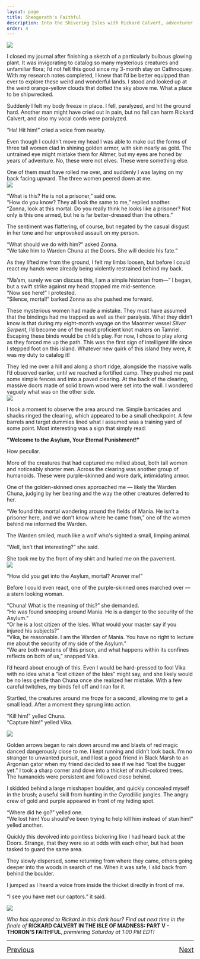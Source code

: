```yaml
---
layout: page
title: Sheogorath's Faithful
description: Into the Shivering Isles with Rickard Calvert, adventurer extraordinaire!
order: 4
---
```

![](https://staticdelivery.nexusmods.com/images/1704/61720101-1667064520.png)

I closed my journal after finishing a sketch of a particularly bulbous glowing plant. It was invigorating to catalog so many mysterious creatures and unfamiliar flora; I’d not felt this good since my 3-month stay on Cathnoquey. With my research notes completed, I knew that I’d be better equipped than ever to explore these weird and wonderful lands. I stood and looked up at the weird orange-yellow clouds that dotted the sky above me. What a place to be shipwrecked.
<!--more-->
Suddenly I felt my body freeze in place. I fell, paralyzed, and hit the ground hard. Another man might have cried out in pain, but no fall can harm Rickard Calvert, and also my vocal cords were paralyzed.

“Ha! Hit him!” cried a voice from nearby.

Even though I couldn’t move my head I was able to make out the forms of three tall women clad in shining golden armor, with skin nearly as gold. The untrained eye might mistake them for Altmer, but my eyes are honed by years of adventure. No, these were not elves. These were something else.

One of them must have rolled me over, and suddenly I was laying on my back facing upward. The three women peered down at me.  
![](https://raw.githubusercontent.com/TateTaylorOH/TateTaylorOH/main/assets/images/ECSS/SheogorathsFaithful01.png)

“What is this? He is not a prisoner,” said one.  
“How do you know? They all look the same to me,” replied another.  
“Zonna, look at this mortal. Do you really think he looks like a prisoner? Not only is this one armed, but he is far better-dressed than the others.”  

The sentiment was flattering, of course, but negated by the casual disgust in her tone and her unprovoked assault on my person.

“What should we do with him?” asked Zonna.  
“We take him to Warden Chuna at the Doors. She will decide his fate.”

As they lifted me from the ground, I felt my limbs loosen, but before I could react my hands were already being violently restrained behind my back.

“Ma’am, surely we can discuss this, I am a simple historian from—” I began, but a swift strike against my head stopped me mid-sentence.  
“Now see here!” I protested.  
“Silence, mortal!” barked Zonna as she pushed me forward.

These mysterious women had made a mistake. They must have assumed that the bindings had me trapped as well as their paralysis. What they didn’t know is that during my eight-month voyage on the Maormer vessel *Silver Serpent*, I’d become one of the most proficient knot makers on Tamriel. Escaping these binds would be child’s play. For now, I chose to play along as they forced me up the path. This was the first sign of intelligent life since I stepped foot on this island. Whatever new quirk of this island they were, it was my duty to catalog it!

They led me over a hill and along a short ridge, alongside the massive walls I’d observed earlier, until we reached a fortified camp. They pushed me past some simple fences and into a paved clearing. At the back of the clearing, massive doors made of solid brown wood were set into the wall. I wondered vaguely what was on the other side.  
![](https://raw.githubusercontent.com/TateTaylorOH/TateTaylorOH/main/assets/images/ECSS/SheogorathsFaithful02.png)

I took a moment to observe the area around me. Simple barricades and shacks ringed the clearing, which appeared to be a small checkpoint. A few barrels and target dummies lined what I assumed was a training yard of some point. Most interesting was a sign that simply read:

**"Welcome to the Asylum, Your Eternal Punishment!"**

How peculiar.

More of the creatures that had captured me milled about, both tall women and noticeably shorter men. Across the clearing was another group of humanoids. These were purple-skinned and wore dark, intimidating armor.

One of the golden-skinned ones approached me — likely the Warden Chuna, judging by her bearing and the way the other creatures deferred to her.

“We found this mortal wandering around the fields of Mania. He isn’t a prisoner here, and we don’t know where he came from,” one of the women behind me informed the Warden.

The Warden smiled, much like a wolf who's sighted a small, limping animal.

“Well, isn’t that interesting?” she said.

She took me by the front of my shirt and hurled me on the pavement.  
![](https://raw.githubusercontent.com/TateTaylorOH/TateTaylorOH/main/assets/images/ECSS/SheogorathsFaithful03.png)

“How did you get into the Asylum, mortal? Answer me!”

Before I could even react, one of the purple-skinned ones marched over — a stern looking woman.

“Chuna! What is the meaning of this?” she demanded.  
“He was found snooping around Mania. He is a danger to the security of the Asylum.”  
“Or he is a lost citizen of the Isles. What would your master say if you injured his subjects?”  
“Vika, be reasonable. I am the Warden of Mania. You have no right to lecture me about the security of my side of the Asylum.”  
“We are both wardens of this prison, and what happens within its confines reflects on both of us,” snapped Vika.

I’d heard about enough of this. Even I would be hard-pressed to fool Vika with no idea what a “lost citizen of the Isles” might say, and she likely would be no less gentle than Chuna once she realized her mistake. With a few careful twitches, my binds fell off and I ran for it.

Startled, the creatures around me froze for a second, allowing me to get a small lead. After a moment they sprung into action.

“Kill him!” yelled Chuna.  
“Capture him!" yelled Vika.

![](https://raw.githubusercontent.com/TateTaylorOH/TateTaylorOH/main/assets/images/ECSS/SheogorathsFaithful04.png)

Golden arrows began to rain down around me and blasts of red magic danced dangerously close to me. I kept running and didn’t look back. I’m no stranger to unwanted pursuit, and I lost a good friend in Black Marsh to an Argonian gator when my friend decided to see if we had “lost the bugger yet.” I took a sharp corner and dove into a thicket of multi-colored trees. The humanoids were persistent and followed close behind.

I skidded behind a large misshapen boulder, and quickly concealed myself in the brush; a useful skill from hunting in the Cyrodiilic jungles. The angry crew of gold and purple appeared in front of my hiding spot.

“Where did he go?” yelled one.  
“We lost him! You should’ve been trying to help kill him instead of stun him!” yelled another.

Quickly this devolved into pointless bickering like I had heard back at the Doors. Strange, that they were so at odds with each other, but had been tasked to guard the same area.

They slowly dispersed, some returning from where they came, others going deeper into the woods in search of me. When it was safe, I slid back from behind the boulder.

I jumped as I heard a voice from inside the thicket directly in front of me.

“I see you have met our captors.” it said.

![](https://raw.githubusercontent.com/TateTaylorOH/TateTaylorOH/main/assets/images/ECSS/SheogorathsFaithful05.png)

*Who has appeared to Rickard in this dark hour? Find out next time in the finale of* **RICKARD CALVERT IN THE ISLE OF MADNESS: PART V - THORON’S FAITHFUL**, *premiering Saturday at 1:00 PM EDT!*

---

<font size="4"><p style="text-align:left;">
    <a href="https://tatetayloroh.github.io/TateTaylorOH/rickardcalvert/ecss/2022/10/22/floraandfauna.html">Previous</a>
    <span style="float:right;">
        <a href="https://tatetayloroh.github.io/TateTaylorOH/rickardcalvert/ecss/2022/11/05/thoronsfaithful.html">Next</a>
    </span>
</p></font>
